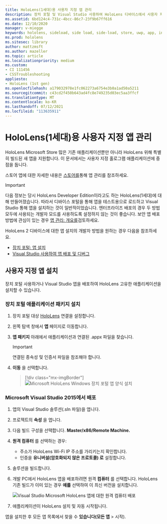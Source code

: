 ```yaml
---
title: HoloLens(1세대)용 사용자 지정 앱 관리
description: 장치 포털 및 Visual Studio 사용하여 HoloLens 디바이스에서 사용자 지정 홀로그램 앱을 설치, 제거 및 사이드로드하는 방법을 알아봅니다.
ms.assetid: 6bd124c4-731c-4bcc-86c7-23f9b67ff616
ms.date: 12/10/2020
manager: v-miegge
keywords: hololens, sideload, side load, side-load, store, uwp, app, install
ms.prod: hololens
ms.sitesec: library
author: mattzmsft
ms.author: mazeller
ms.topic: article
ms.localizationpriority: medium
ms.custom:
- CI 111456
- CSSTroubleshooting
appliesto:
- HoloLens (1st gen)
ms.openlocfilehash: a179032978e1fc062273a6754e3b0a1ad50a5211
ms.sourcegitcommit: c43cd2f450b643ad4fc8e749235d03ec5aa3ffcf
ms.translationtype: MT
ms.contentlocale: ko-KR
ms.lasthandoff: 07/12/2021
ms.locfileid: "113635911"
---
```

# <a name="manage-custom-apps-for-hololens-1st-gen"></a>HoloLens(1세대)용 사용자 지정 앱 관리

HoloLens Microsoft Store 많은 기존 애플리케이션뿐만 아니라 HoloLens 위해 특별히 빌드된 새 앱을 지원합니다. 이 문서에서는 사용자 지정 홀로그램 애플리케이션에 중점을 둡니다.  

스토어 앱에 대한 자세한 내용은 [스토어를](holographic-store-apps.md)통해 앱 관리를 참조하세요.

> [!IMPORTANT]
> 다음 정보는 당시 HoloLens Developer Edition이라고도 하는 HoloLens(1세대)에 대해 만들어졌습니다. 따라서 디바이스 포털을 통해 앱을 테스트용으로 로드하고 Visual Studio 통해 앱을 설치하는 것이 일반적이었습니다. 엔터프라이즈 배포의 경우 두 방법 모두에 사용되는 개발자 모드를 사용하도록 설정하지 않는 것이 좋습니다. 보안 앱 배포 방법에 관심이 있는 경우 [앱 관리: 개요를](app-deploy-overview.md)검토하세요.
>
> HoloLens 2 디바이스에 대한 앱 설치의 개발자 방법을 원하는 경우 다음을 참조하세요.
>
> - [장치 포털: 앱 설치](/windows/mixed-reality/develop/platform-capabilities-and-apis/using-the-windows-device-portal#installing-an-app)
> - [Visual Studio 사용하여 앱 배포 및 디버그](/windows/mixed-reality/develop/platform-capabilities-and-apis/using-visual-studio)

## <a name="install-custom-apps"></a>사용자 지정 앱 설치

장치 포털 사용하거나 Visual Studio 앱을 배포하여 HoloLens 고유한 애플리케이션을 설치할 수 있습니다.

### <a name="installing-an-application-package-with-the-device-portal"></a>장치 포털 애플리케이션 패키지 설치

1. 장치 포털 대상 [HoloLens](/windows/mixed-reality/using-the-windows-device-portal) 연결을 설정합니다.

1. 왼쪽 탐색 창에서 **앱** 페이지로 이동합니다.

1. **앱 패키지** 아래에서 애플리케이션과 연결된 .appx 파일을 찾습니다.

   > [!IMPORTANT]
   > 연결된 종속성 및 인증서 파일을 참조해야 합니다.

1. **이동** 을 선택합니다.

   > [!div class="mx-imgBorder"]
   > ![Microsoft HoloLens Windows 장치 포털 앱 양식 설치](images/deviceportal-appmanager.jpg)

### <a name="deploying-from-microsoft-visual-studio-2015"></a>Microsoft Visual Studio 2015에서 배포

1. 앱의 Visual Studio 솔루션(.sln 파일)을 엽니다.

1. 프로젝트의 **속성** 을 엽니다.

1. 다음 빌드 구성을 선택합니다. **Master/x86/Remote Machine.**

1. **원격 컴퓨터** 를 선택하는 경우:
   - 주소가 HoloLens Wi-Fi IP 주소를 가리키는지 확인합니다.
   - 인증을 **유니버설(암호화되지 않은 프로토콜) 로** 설정합니다.
   
1. 솔루션을 빌드합니다.

1. 개발 PC에서 HoloLens 앱을 배포하려면 원격 **컴퓨터** 를 선택합니다. HoloLens 기존 빌드가 이미 있는 경우 **예를** 선택하여 이 최신 버전을 설치합니다.  

   ![Visual Studio Microsoft HoloLens 앱에 대한 원격 컴퓨터 배포](images/vs2015-remotedeployment.jpg)  
   
1. 애플리케이션이 HoloLens 설치 및 자동 시작됩니다.

앱을 설치한 후 모든 앱 목록에서 찾을 수 **있습니다(모든 앱**   >  시작).
